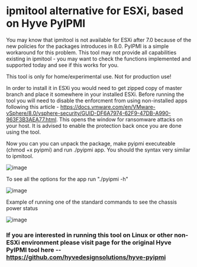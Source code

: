 # ipmitool alternative for ESXi, based on Hyve PyIPMI

You may know that ipmitool is not available for ESXi after 7.0 because of the new policies for the packages introduces in 8.0.
PyIPMI is a simple workaround for this problem. This tool may not provide all capabilities existing in ipmitool - you may want to check the functions implemented and supported today and see if this works for you.

This tool is only for home/experimental use. Not for production use!

In order to install it in ESXi you would need to get zipped copy of master branch and place it somewhere in your installed ESXi.
Before running the tool you will need to disable the enforcment from using non-installed apps following this article - https://docs.vmware.com/en/VMware-vSphere/8.0/vsphere-security/GUID-DF6A7974-62F9-47DB-A990-963F3B3AEA77.html. This opens the window for ransomware attacks on your host. It is advised to enable the protection back once you are done using the tool.

Now you can you can unpack the package, make pyipmi executeable (chmod +x pyipmi) and run ./pyipmi app. You should the syntax very similar to ipmitool.

![image](https://github.com/azavjalov/hyve-pyipmi-esxi/assets/25473191/f58e42ae-8113-4d75-8d71-ca8a965ee0f8)

To see all the options for the app run "./pyipmi -h"

![image](https://github.com/azavjalov/hyve-pyipmi-esxi/assets/25473191/5e04c6f4-8456-43d8-8fc2-33168d20f83d)

Example of running one of the standard commands to see the chassis power status

![image](https://github.com/azavjalov/hyve-pyipmi-esxi/assets/25473191/d987ddc7-f308-4514-a10c-057a57ab9a90)


### If you are interested in running this tool on Linux or other non-ESXi environment please visit page for the original Hyve PyIPMI tool here -- https://github.com/hyvedesignsolutions/hyve-pyipmi
